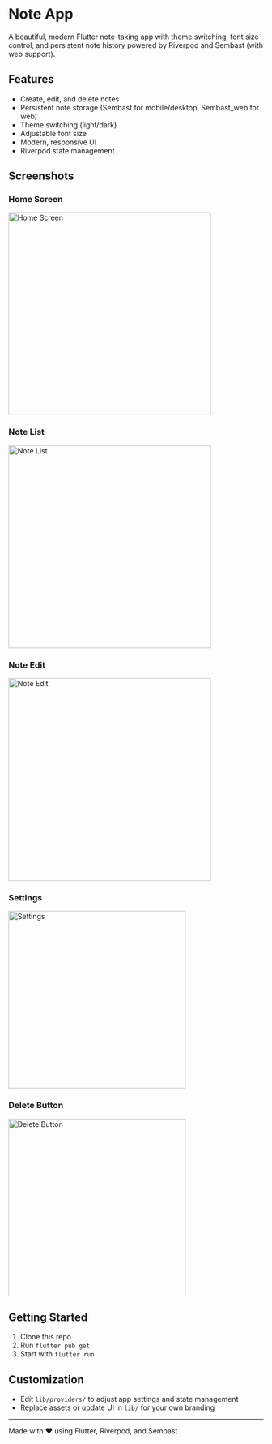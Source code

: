 
# Note App

A beautiful, modern Flutter note-taking app with theme switching, font size control, and persistent note history powered by Riverpod and Sembast (with web support).

## Features
- Create, edit, and delete notes
- Persistent note storage (Sembast for mobile/desktop, Sembast_web for web)
- Theme switching (light/dark)
- Adjustable font size
- Modern, responsive UI
- Riverpod state management

## Screenshots


### Home Screen
<img src="Screenshots/home_screen.png" alt="Home Screen" width="400" />

### Note List
<img src="Screenshots/notelist.png" alt="Note List" width="400" />

### Note Edit
<img src="Screenshots/note_edit.png" alt="Note Edit" width="400" />

### Settings
<img src="Screenshots/settings.png" alt="Settings" width="350" />

### Delete Button
<img src="Screenshots/delete.png" alt="Delete Button" width="350" />

## Getting Started
1. Clone this repo
2. Run `flutter pub get`
3. Start with `flutter run`

## Customization
- Edit `lib/providers/` to adjust app settings and state management
- Replace assets or update UI in `lib/` for your own branding

---
Made with ❤️ using Flutter, Riverpod, and Sembast
